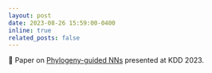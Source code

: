 ```yaml
---
layout: post
date: 2023-08-26 15:59:00-0400
inline: true
related_posts: false
---
```


:page_facing_up: Paper on [Phylogeny-guided NNs](https://dl.acm.org/doi/abs/10.1145/3580305.3599808) presented at KDD 2023.
